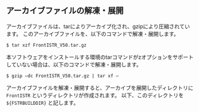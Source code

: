 ## アーカイブファイルの解凍・展開

アーカイブファイルは、tarによりアーカイブ化され、gzipにより圧縮されています。
このアーカイブファイルを、以下のコマンドで解凍・展開します。

```
$ tar xzf FrontISTR_V50.tar.gz
```

本ソフトウェアをインストールする環境のtarコマンドがzオプションをサポートしていない場合は、以下のコマンドで解凍・展開します。

```
$ gzip –dc FrontISTR_V50.tar.gz | tar xf –
```

アーカイブファイルを解凍・展開すると、アーカイブを展開したディレクトリに `FrontISTR` というディレクトリが作成されます。
以下、このディレクトリを `${FSTRBUILDDIR}` と記します。

